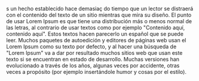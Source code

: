 s un hecho establecido hace demasiaç
do tiempo que un lector se distraerá con 
el contenido del texto de un sitio 
mientras que mira su diseño. El punto de 
usar Lorem Ipsum es que tiene una 
distribución más o menos normal de las 
letras, al contrario de usar textos como 
por ejemplo "Contenido aquí, contenido 
aquí". Estos textos hacen parecerlo un 
español que se puede leer. Muchos 
paquetes de autoedición y editores de 
páginas web usan el Lorem Ipsum como su 
texto por defecto, y al hacer una 
búsqueda de "Lorem Ipsum" va a dar por 
resultado muchos sitios web que usan este 
texto si se encuentran en estado de 
desarrollo. Muchas versiones han 
evolucionado a través de los años, 
algunas veces por accidente, otras veces 
a propósito (por ejemplo insertándole 
humor y cosas por el estilo).